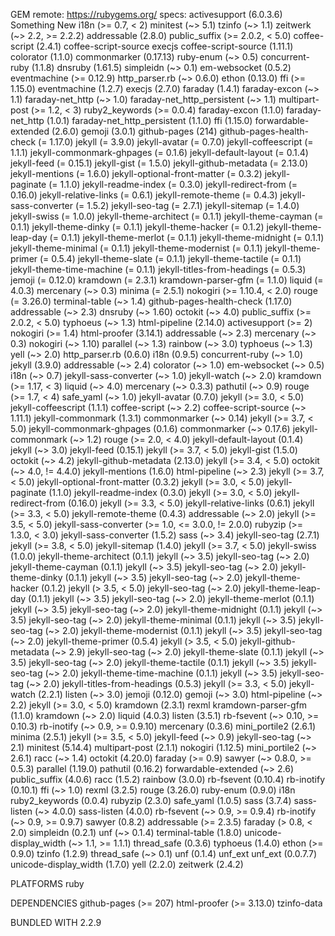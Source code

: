 GEM
  remote: https://rubygems.org/
  specs:
    activesupport (6.0.3.6)
     Something New
      i18n (>= 0.7, < 2)
      minitest (~> 5.1)
      tzinfo (~> 1.1)
      zeitwerk (~> 2.2, >= 2.2.2)
    addressable (2.8.0)
      public_suffix (>= 2.0.2, < 5.0)
    coffee-script (2.4.1)
      coffee-script-source
      execjs
    coffee-script-source (1.11.1)
    colorator (1.1.0)
    commonmarker (0.17.13)
      ruby-enum (~> 0.5)
    concurrent-ruby (1.1.8)
    dnsruby (1.61.5)
      simpleidn (~> 0.1)
    em-websocket (0.5.2)
      eventmachine (>= 0.12.9)
      http_parser.rb (~> 0.6.0)
    ethon (0.13.0)
      ffi (>= 1.15.0)
    eventmachine (1.2.7)
    execjs (2.7.0)
    faraday (1.4.1)
      faraday-excon (~> 1.1)
      faraday-net_http (~> 1.0)
      faraday-net_http_persistent (~> 1.1)
      multipart-post (>= 1.2, < 3)
      ruby2_keywords (>= 0.0.4)
    faraday-excon (1.1.0)
    faraday-net_http (1.0.1)
    faraday-net_http_persistent (1.1.0)
    ffi (1.15.0)
    forwardable-extended (2.6.0)
    gemoji (3.0.1)
    github-pages (214)
      github-pages-health-check (= 1.17.0)
      jekyll (= 3.9.0)
      jekyll-avatar (= 0.7.0)
      jekyll-coffeescript (= 1.1.1)
      jekyll-commonmark-ghpages (= 0.1.6)
      jekyll-default-layout (= 0.1.4)
      jekyll-feed (= 0.15.1)
      jekyll-gist (= 1.5.0)
      jekyll-github-metadata (= 2.13.0)
      jekyll-mentions (= 1.6.0)
      jekyll-optional-front-matter (= 0.3.2)
      jekyll-paginate (= 1.1.0)
      jekyll-readme-index (= 0.3.0)
      jekyll-redirect-from (= 0.16.0)
      jekyll-relative-links (= 0.6.1)
      jekyll-remote-theme (= 0.4.3)
      jekyll-sass-converter (= 1.5.2)
      jekyll-seo-tag (= 2.7.1)
      jekyll-sitemap (= 1.4.0)
      jekyll-swiss (= 1.0.0)
      jekyll-theme-architect (= 0.1.1)
      jekyll-theme-cayman (= 0.1.1)
      jekyll-theme-dinky (= 0.1.1)
      jekyll-theme-hacker (= 0.1.2)
      jekyll-theme-leap-day (= 0.1.1)
      jekyll-theme-merlot (= 0.1.1)
      jekyll-theme-midnight (= 0.1.1)
      jekyll-theme-minimal (= 0.1.1)
      jekyll-theme-modernist (= 0.1.1)
      jekyll-theme-primer (= 0.5.4)
      jekyll-theme-slate (= 0.1.1)
      jekyll-theme-tactile (= 0.1.1)
      jekyll-theme-time-machine (= 0.1.1)
      jekyll-titles-from-headings (= 0.5.3)
      jemoji (= 0.12.0)
      kramdown (= 2.3.1)
      kramdown-parser-gfm (= 1.1.0)
      liquid (= 4.0.3)
      mercenary (~> 0.3)
      minima (= 2.5.1)
      nokogiri (>= 1.10.4, < 2.0)
      rouge (= 3.26.0)
      terminal-table (~> 1.4)
    github-pages-health-check (1.17.0)
      addressable (~> 2.3)
      dnsruby (~> 1.60)
      octokit (~> 4.0)
      public_suffix (>= 2.0.2, < 5.0)
      typhoeus (~> 1.3)
    html-pipeline (2.14.0)
      activesupport (>= 2)
      nokogiri (>= 1.4)
    html-proofer (3.14.1)
      addressable (~> 2.3)
      mercenary (~> 0.3)
      nokogiri (~> 1.10)
      parallel (~> 1.3)
      rainbow (~> 3.0)
      typhoeus (~> 1.3)
      yell (~> 2.0)
    http_parser.rb (0.6.0)
    i18n (0.9.5)
      concurrent-ruby (~> 1.0)
    jekyll (3.9.0)
      addressable (~> 2.4)
      colorator (~> 1.0)
      em-websocket (~> 0.5)
      i18n (~> 0.7)
      jekyll-sass-converter (~> 1.0)
      jekyll-watch (~> 2.0)
      kramdown (>= 1.17, < 3)
      liquid (~> 4.0)
      mercenary (~> 0.3.3)
      pathutil (~> 0.9)
      rouge (>= 1.7, < 4)
      safe_yaml (~> 1.0)
    jekyll-avatar (0.7.0)
      jekyll (>= 3.0, < 5.0)
    jekyll-coffeescript (1.1.1)
      coffee-script (~> 2.2)
      coffee-script-source (~> 1.11.1)
    jekyll-commonmark (1.3.1)
      commonmarker (~> 0.14)
      jekyll (>= 3.7, < 5.0)
    jekyll-commonmark-ghpages (0.1.6)
      commonmarker (~> 0.17.6)
      jekyll-commonmark (~> 1.2)
      rouge (>= 2.0, < 4.0)
    jekyll-default-layout (0.1.4)
      jekyll (~> 3.0)
    jekyll-feed (0.15.1)
      jekyll (>= 3.7, < 5.0)
    jekyll-gist (1.5.0)
      octokit (~> 4.2)
    jekyll-github-metadata (2.13.0)
      jekyll (>= 3.4, < 5.0)
      octokit (~> 4.0, != 4.4.0)
    jekyll-mentions (1.6.0)
      html-pipeline (~> 2.3)
      jekyll (>= 3.7, < 5.0)
    jekyll-optional-front-matter (0.3.2)
      jekyll (>= 3.0, < 5.0)
    jekyll-paginate (1.1.0)
    jekyll-readme-index (0.3.0)
      jekyll (>= 3.0, < 5.0)
    jekyll-redirect-from (0.16.0)
      jekyll (>= 3.3, < 5.0)
    jekyll-relative-links (0.6.1)
      jekyll (>= 3.3, < 5.0)
    jekyll-remote-theme (0.4.3)
      addressable (~> 2.0)
      jekyll (>= 3.5, < 5.0)
      jekyll-sass-converter (>= 1.0, <= 3.0.0, != 2.0.0)
      rubyzip (>= 1.3.0, < 3.0)
    jekyll-sass-converter (1.5.2)
      sass (~> 3.4)
    jekyll-seo-tag (2.7.1)
      jekyll (>= 3.8, < 5.0)
    jekyll-sitemap (1.4.0)
      jekyll (>= 3.7, < 5.0)
    jekyll-swiss (1.0.0)
    jekyll-theme-architect (0.1.1)
      jekyll (~> 3.5)
      jekyll-seo-tag (~> 2.0)
    jekyll-theme-cayman (0.1.1)
      jekyll (~> 3.5)
      jekyll-seo-tag (~> 2.0)
    jekyll-theme-dinky (0.1.1)
      jekyll (~> 3.5)
      jekyll-seo-tag (~> 2.0)
    jekyll-theme-hacker (0.1.2)
      jekyll (> 3.5, < 5.0)
      jekyll-seo-tag (~> 2.0)
    jekyll-theme-leap-day (0.1.1)
      jekyll (~> 3.5)
      jekyll-seo-tag (~> 2.0)
    jekyll-theme-merlot (0.1.1)
      jekyll (~> 3.5)
      jekyll-seo-tag (~> 2.0)
    jekyll-theme-midnight (0.1.1)
      jekyll (~> 3.5)
      jekyll-seo-tag (~> 2.0)
    jekyll-theme-minimal (0.1.1)
      jekyll (~> 3.5)
      jekyll-seo-tag (~> 2.0)
    jekyll-theme-modernist (0.1.1)
      jekyll (~> 3.5)
      jekyll-seo-tag (~> 2.0)
    jekyll-theme-primer (0.5.4)
      jekyll (> 3.5, < 5.0)
      jekyll-github-metadata (~> 2.9)
      jekyll-seo-tag (~> 2.0)
    jekyll-theme-slate (0.1.1)
      jekyll (~> 3.5)
      jekyll-seo-tag (~> 2.0)
    jekyll-theme-tactile (0.1.1)
      jekyll (~> 3.5)
      jekyll-seo-tag (~> 2.0)
    jekyll-theme-time-machine (0.1.1)
      jekyll (~> 3.5)
      jekyll-seo-tag (~> 2.0)
    jekyll-titles-from-headings (0.5.3)
      jekyll (>= 3.3, < 5.0)
    jekyll-watch (2.2.1)
      listen (~> 3.0)
    jemoji (0.12.0)
      gemoji (~> 3.0)
      html-pipeline (~> 2.2)
      jekyll (>= 3.0, < 5.0)
    kramdown (2.3.1)
      rexml
    kramdown-parser-gfm (1.1.0)
      kramdown (~> 2.0)
    liquid (4.0.3)
    listen (3.5.1)
      rb-fsevent (~> 0.10, >= 0.10.3)
      rb-inotify (~> 0.9, >= 0.9.10)
    mercenary (0.3.6)
    mini_portile2 (2.6.1)
    minima (2.5.1)
      jekyll (>= 3.5, < 5.0)
      jekyll-feed (~> 0.9)
      jekyll-seo-tag (~> 2.1)
    minitest (5.14.4)
    multipart-post (2.1.1)
    nokogiri (1.12.5)
      mini_portile2 (~> 2.6.1)
      racc (~> 1.4)
    octokit (4.20.0)
      faraday (>= 0.9)
      sawyer (~> 0.8.0, >= 0.5.3)
    parallel (1.19.0)
    pathutil (0.16.2)
      forwardable-extended (~> 2.6)
    public_suffix (4.0.6)
    racc (1.5.2)
    rainbow (3.0.0)
    rb-fsevent (0.10.4)
    rb-inotify (0.10.1)
      ffi (~> 1.0)
    rexml (3.2.5)
    rouge (3.26.0)
    ruby-enum (0.9.0)
      i18n
    ruby2_keywords (0.0.4)
    rubyzip (2.3.0)
    safe_yaml (1.0.5)
    sass (3.7.4)
      sass-listen (~> 4.0.0)
    sass-listen (4.0.0)
      rb-fsevent (~> 0.9, >= 0.9.4)
      rb-inotify (~> 0.9, >= 0.9.7)
    sawyer (0.8.2)
      addressable (>= 2.3.5)
      faraday (> 0.8, < 2.0)
    simpleidn (0.2.1)
      unf (~> 0.1.4)
    terminal-table (1.8.0)
      unicode-display_width (~> 1.1, >= 1.1.1)
    thread_safe (0.3.6)
    typhoeus (1.4.0)
      ethon (>= 0.9.0)
    tzinfo (1.2.9)
      thread_safe (~> 0.1)
    unf (0.1.4)
      unf_ext
    unf_ext (0.0.7.7)
    unicode-display_width (1.7.0)
    yell (2.2.0)
    zeitwerk (2.4.2)

PLATFORMS
  ruby

DEPENDENCIES
  github-pages (>= 207)
  html-proofer (>= 3.13.0)
  tzinfo-data

BUNDLED WITH
   2.2.9
